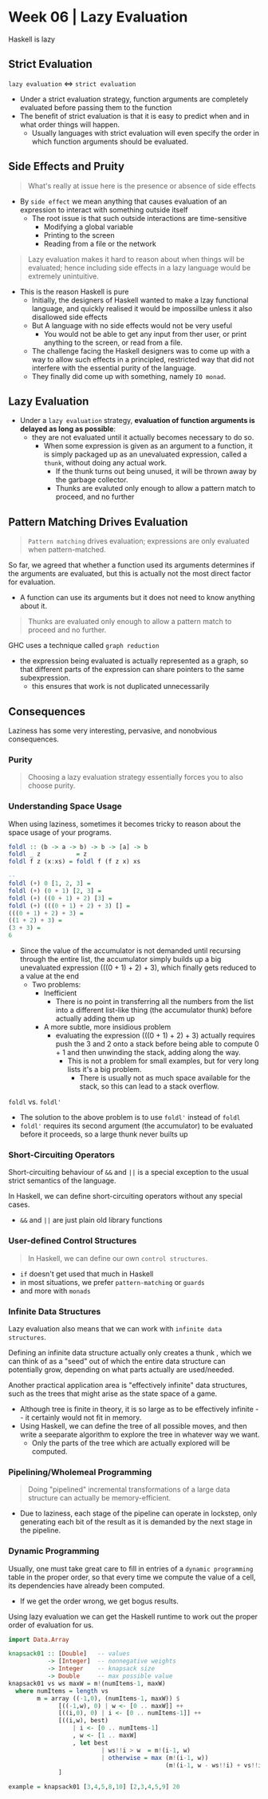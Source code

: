 # Week 06 | Lazy Evaluation

Haskell is lazy

## Strict Evaluation

`lazy evaluation` <=> `strict evaluation`

- Under a strict evaluation strategy, function arguments are completely evaluated before passing them to the function
- The benefit of strict evaluation is that it is easy to predict when and in what order things will happen. 
  - Usually languages with strict evaluation will even specify the order in which function arguments should be evaluated. 

## Side Effects and Pruity

> What's really at issue here is the presence or absence of side effects
- By `side effect` we mean anything that causes evaluation of an expression to interact with something outside itself
  - The root issue is that such outside interactions are time-sensitive
    - Modifying a global variable
    - Printing to the screen
    - Reading from a file or the network

> Lazy evaluation makes it hard to reason about when things will be evaluated; hence including side effects in a lazy language would be extremely unintuitive. 
- This is the reason Haskell is pure
  - Initially, the designers of Haskell wanted to make a lzay functional language, and quickly realised it would be impossilbe unless it also disallowed side effects
  - But A language with no side effects would not be very useful 
    - You would not be able to get any input from ther user, or print anything to the screen, or read from a file.
  - The challenge facing the Haskell designers was to come up with a way to allow such effects in a principled, restricted way that did not interfere with the essential purity of the language. 
  - They finally did come up with something, namely `IO monad`. 


## Lazy Evaluation

- Under a `lazy evaluation` strategy, **evaluation of function arguments is delayed as long as possible**: 
  - they are not evaluated until it actually becomes necessary to do so.
    - When some expression is given as an argument to a function, it is simply packaged up as an unevaluated expression, called a `thunk`, without doing any actual work.
      - If the thunk turns out being unused, it will be thrown away by the garbage collector.
      - Thunks are evaluted only enough to allow a pattern match to proceed, and no further

## Pattern Matching Drives Evaluation

> `Pattern matching` drives evaluation; expressions are only evaluated when pattern-matched.

So far, we agreed that whether a function used its arguments determines if the arguments are evaluated, but this is actually not the most direct factor for evaluation. 

- A function can use its arguments but it does not need to know anything about it. 

> Thunks are evaluated only enough to allow a pattern match to proceed and no further. 

GHC uses a technique called `graph reduction`
- the expression being evaluated is actually represented as a graph, so that different parts of the expression can share pointers to the same subexpression. 
  - this ensures that work is not duplicated unnecessarily


## Consequences

Laziness has some very interesting, pervasive, and nonobvious consequences.

### Purity

> Choosing a lazy evaluation strategy essentially forces you to also choose purity. 


### Understanding Space Usage

When using laziness, sometimes it becomes tricky to reason about the space usage of your programs.

```Haskell
foldl :: (b -> a -> b) -> b -> [a] -> b
foldl _ z 		   = z
foldl f z (x:xs) = foldl f (f z x) xs

--
foldl (+) 0 [1, 2, 3] = 
foldl (+) (0 + 1) [2, 3] = 
foldl (+) ((0 + 1) + 2) [3] = 
foldl (+) (((0 + 1) + 2) + 3) [] = 
(((0 + 1) + 2) + 3) = 
((1 + 2) + 3) = 
(3 + 3) = 
6
```

- Since the value of the accumulator is not demanded until recursing through the entire list, the accumulator simply builds up a big unevaluated expression (((0 + 1) + 2) + 3), which finally gets reduced to a value at the end
  - Two problems:
    - Inefficient
      - There is no point in transferring all the numbers from the list into a different list-like thing (the accumulator thunk) before actually adding them up
    - A more subtle, more insidious problem
      - evaluating the expression (((0 + 1) + 2) + 3) actually requires push the 3 and 2 onto a stack before being able to compute 0 + 1 and then unwinding the stack, adding along the way. 
        - This is not a problem for small examples, but for very long lists it's a big problem. 
          - There is usually not as much space available for the stack, so this can lead to a stack overflow. 

`foldl` vs. `foldl'`

- The solution to the above problem is to use `foldl'` instead of `foldl`
- `foldl'` requires its second argument (the accumulator) to be evaluated before it proceeds, so a large thunk never builts up

### Short-Circuiting Operators

Short-circuiting behaviour of `&&` and `||` is a special exception to the usual strict semantics of the language. 

In Haskell, we can define short-circuiting operators without any special cases. 

- `&&` and `||` are just plain old library functions


### User-defined Control Structures

> In Haskell, we can define our own `control structures`. 

- `if` doesn't get used that much in Haskell
- in most situations, we prefer `pattern-matching` or `guards`
- and more with `monads`


### Infinite Data Structures

Lazy evaluation also means that we can work with `infinite data structures`. 

Defining an infinite data structure actually only creates a thunk , which we can think of as a "seed" out of which the entire data structure can potentially grow, depending on what parts actually are used/needed. 

Another practical application area is "effectively infinite" data structures, such as the trees that might arise as the state space of a game. 
- Although tree is finite in theory, it is so large as to be effectively infinite -- it certainly would not fit in memory. 
- Using Haskell, we can define the tree of all possible moves, and then write a seeparate algorithm to explore the tree in whatever way we want. 
  - Only the parts of the tree which are actually explored will be computed. 


### Pipelining/Wholemeal Programming

>  Doing "pipelined" incremental transformations of a large data structure can actually be memory-efficient. 

- Due to laziness, each stage of the pipeline can operate in lockstep, only generating each bit of the result as it is demanded by the next stage in the pipeline. 


### Dynamic Programming

Usually, one must take great care to fill in entries of a `dynamic programming` table in the proper order, so that every time we compute the value of a cell, its dependencies have already been computed. 
- If we get the order wrong, we get bogus results. 

Using lazy evaluation we can get the Haskell runtime to work out the proper order of evaluation for us. 

```haskell
import Data.Array

knapsack01 :: [Double]   -- values 
           -> [Integer]  -- nonnegative weights
           -> Integer    -- knapsack size
           -> Double     -- max possible value
knapsack01 vs ws maxW = m!(numItems-1, maxW)
  where numItems = length vs
        m = array ((-1,0), (numItems-1, maxW)) $
              [((-1,w), 0) | w <- [0 .. maxW]] ++
              [((i,0), 0) | i <- [0 .. numItems-1]] ++
              [((i,w), best) 
                  | i <- [0 .. numItems-1]
                  , w <- [1 .. maxW]
                  , let best
                          | ws!!i > w  = m!(i-1, w)
                          | otherwise = max (m!(i-1, w)) 
                                            (m!(i-1, w - ws!!i) + vs!!i)
              ]

example = knapsack01 [3,4,5,8,10] [2,3,4,5,9] 20
```
